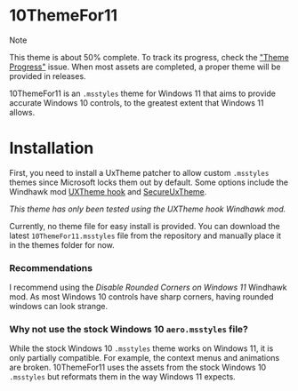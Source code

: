 # 10ThemeFor11

> [!NOTE]  
> This theme is about 50% complete. To track its progress, check the ["Theme Progress"](https://github.com/SandTechStuff/10ThemeFor11/issues/1) issue.
> When most assets are completed, a proper theme will be provided in releases.

10ThemeFor11 is an `.msstyles` theme for Windows 11 that aims to provide accurate Windows 10 controls, to the greatest extent that Windows 11 allows.

# Installation

First, you need to install a UxTheme patcher to allow custom `.msstyles` themes since Microsoft locks them out by default. Some options include the Windhawk mod [UXTheme hook](https://windhawk.net/mods/uxtheme-hook) and [SecureUxTheme](https://github.com/namazso/SecureUxTheme).

_This theme has only been tested using the UXTheme hook Windhawk mod._

Currently, no theme file for easy install is provided. You can download the latest `10ThemeFor11.msstyles` file from the repository and manually place it in the themes folder for now.

### Recommendations

I recommend using the _Disable Rounded Corners on Windows 11_ Windhawk mod. As most Windows 10 controls have sharp corners, having rounded windows can look strange.

### Why not use the stock Windows 10 `aero.msstyles` file?

While the stock Windows 10 `.msstyles` theme works on Windows 11, it is only partially compatible. For example, the context menus and animations are broken. 10ThemeFor11 uses the assets from the stock Windows 10 `.msstyles` but reformats them in the way Windows 11 expects.
